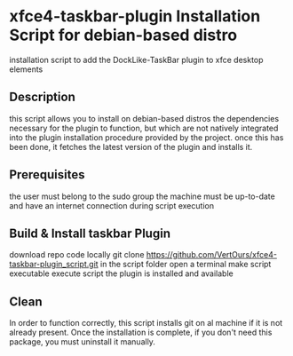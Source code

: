 # xfce4-taskbar-plugin Installation Script for debian-based distro

installation script to add the DockLike-TaskBar plugin to xfce desktop elements

## Description
this script allows you to install on debian-based distros the dependencies necessary for the plugin to function, but which are not natively integrated into the plugin installation procedure provided by the project.
once this has been done, it fetches the latest version of the plugin and installs it.

## Prerequisites
the user must belong to the sudo group
the machine must be up-to-date and have an internet connection during script execution

## Build & Install taskbar Plugin
download repo code locally
git clone https://github.com/VertOurs/xfce4-taskbar-plugin_script.git
in the script folder open a terminal
make script executable
execute script
the plugin is installed and available 

## Clean
In order to function correctly, this script installs git on al machine if it is not already present. Once the installation is complete, if you don't need this package, you must uninstall it manually.
